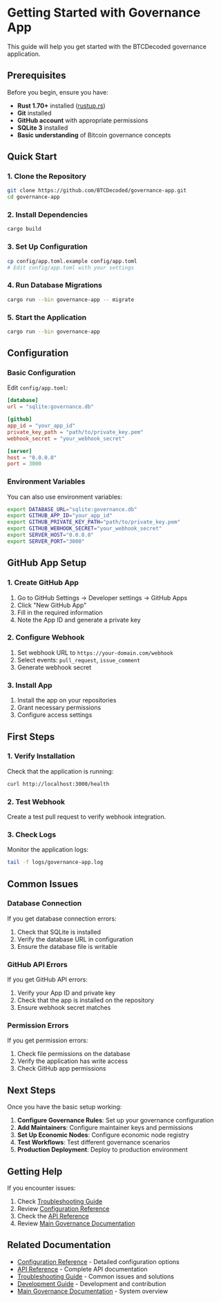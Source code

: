 # Getting Started with Governance App

This guide will help you get started with the BTCDecoded governance application.

## Prerequisites

Before you begin, ensure you have:

- **Rust 1.70+** installed ([rustup.rs](https://rustup.rs/))
- **Git** installed
- **GitHub account** with appropriate permissions
- **SQLite 3** installed
- **Basic understanding** of Bitcoin governance concepts

## Quick Start

### 1. Clone the Repository

```bash
git clone https://github.com/BTCDecoded/governance-app.git
cd governance-app
```

### 2. Install Dependencies

```bash
cargo build
```

### 3. Set Up Configuration

```bash
cp config/app.toml.example config/app.toml
# Edit config/app.toml with your settings
```

### 4. Run Database Migrations

```bash
cargo run --bin governance-app -- migrate
```

### 5. Start the Application

```bash
cargo run --bin governance-app
```

## Configuration

### Basic Configuration

Edit `config/app.toml`:

```toml
[database]
url = "sqlite:governance.db"

[github]
app_id = "your_app_id"
private_key_path = "path/to/private_key.pem"
webhook_secret = "your_webhook_secret"

[server]
host = "0.0.0.0"
port = 3000
```

### Environment Variables

You can also use environment variables:

```bash
export DATABASE_URL="sqlite:governance.db"
export GITHUB_APP_ID="your_app_id"
export GITHUB_PRIVATE_KEY_PATH="path/to/private_key.pem"
export GITHUB_WEBHOOK_SECRET="your_webhook_secret"
export SERVER_HOST="0.0.0.0"
export SERVER_PORT="3000"
```

## GitHub App Setup

### 1. Create GitHub App

1. Go to GitHub Settings → Developer settings → GitHub Apps
2. Click "New GitHub App"
3. Fill in the required information
4. Note the App ID and generate a private key

### 2. Configure Webhook

1. Set webhook URL to `https://your-domain.com/webhook`
2. Select events: `pull_request`, `issue_comment`
3. Generate webhook secret

### 3. Install App

1. Install the app on your repositories
2. Grant necessary permissions
3. Configure access settings

## First Steps

### 1. Verify Installation

Check that the application is running:

```bash
curl http://localhost:3000/health
```

### 2. Test Webhook

Create a test pull request to verify webhook integration.

### 3. Check Logs

Monitor the application logs:

```bash
tail -f logs/governance-app.log
```

## Common Issues

### Database Connection

If you get database connection errors:

1. Check that SQLite is installed
2. Verify the database URL in configuration
3. Ensure the database file is writable

### GitHub API Errors

If you get GitHub API errors:

1. Verify your App ID and private key
2. Check that the app is installed on the repository
3. Ensure webhook secret matches

### Permission Errors

If you get permission errors:

1. Check file permissions on the database
2. Verify the application has write access
3. Check GitHub app permissions

## Next Steps

Once you have the basic setup working:

1. **Configure Governance Rules**: Set up your governance configuration
2. **Add Maintainers**: Configure maintainer keys and permissions
3. **Set Up Economic Nodes**: Configure economic node registry
4. **Test Workflows**: Test different governance scenarios
5. **Production Deployment**: Deploy to production environment

## Getting Help

If you encounter issues:

1. Check [Troubleshooting Guide](./TROUBLESHOOTING.md)
2. Review [Configuration Reference](./CONFIGURATION.md)
3. Check the [API Reference](./API_REFERENCE.md)
4. Review [Main Governance Documentation](../../governance/README.md)

## Related Documentation

- [Configuration Reference](./CONFIGURATION.md) - Detailed configuration options
- [API Reference](./API_REFERENCE.md) - Complete API documentation
- [Troubleshooting Guide](./TROUBLESHOOTING.md) - Common issues and solutions
- [Development Guide](./DEVELOPMENT.md) - Development and contribution
- [Main Governance Documentation](../../governance/README.md) - System overview




